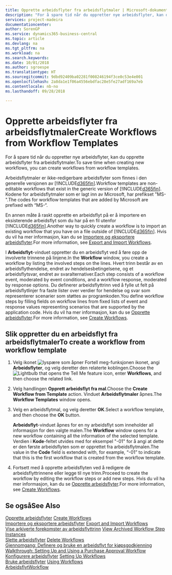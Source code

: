 ```yaml
---
title: Opprette arbeidsflyter fra arbeidsflytmaler | Microsoft-dokumentasjon
description: "For å spare tid når du oppretter nye arbeidsflyter, kan du opprette arbeidsflyter fra arbeidsflytmaler."
services: project-madeira
documentationcenter: 
author: SorenGP
ms.service: dynamics365-business-central
ms.topic: article
ms.devlang: na
ms.tgt_pltfrm: na
ms.workload: na
ms.search.keywords: 
ms.date: 10/01/2018
ms.author: sgroespe
ms.translationtype: HT
ms.sourcegitcommit: 9dbd92409ba02281f008246194f3ce0c53e4e001
ms.openlocfilehash: 2a8da1e1f06a4556ebdfac28e5fe27adf169a7eb
ms.contentlocale: nb-no
ms.lasthandoff: 09/28/2018

---
```

# <a name="create-workflows-from-workflow-templates"></a><span data-ttu-id="2d81c-103">Opprette arbeidsflyter fra arbeidsflytmaler</span><span class="sxs-lookup"><span data-stu-id="2d81c-103">Create Workflows from Workflow Templates</span></span>
<span data-ttu-id="2d81c-104">For å spare tid når du oppretter nye arbeidsflyter, kan du opprette arbeidsflyter fra arbeidsflytmaler.</span><span class="sxs-lookup"><span data-stu-id="2d81c-104">To save time when creating new workflows, you can create workflows from workflow templates.</span></span>  

 <span data-ttu-id="2d81c-105">Arbeidsflytmaler er ikke-redigerbare arbeidsflyter som finnes i den generelle versjonen av [!INCLUDE[d365fin](includes/d365fin_md.md)].</span><span class="sxs-lookup"><span data-stu-id="2d81c-105">Workflow templates are non-editable workflows that exist in the generic version of [!INCLUDE[d365fin](includes/d365fin_md.md)].</span></span> <span data-ttu-id="2d81c-106">Kodene for arbeidsflytmaler som er lagt inn av Microsoft, har prefikset "MS-".</span><span class="sxs-lookup"><span data-stu-id="2d81c-106">The codes for workflow templates that are added by Microsoft are prefixed with “MS-“.</span></span>  

 <span data-ttu-id="2d81c-107">En annen måte å raskt opprette en arbeidsflyt på er å importere en eksisterende arbeidsflyt som du har på en fil utenfor [!INCLUDE[d365fin](includes/d365fin_md.md)].</span><span class="sxs-lookup"><span data-stu-id="2d81c-107">Another way to quickly create a workflow is to import an existing workflow that you have on a file outside of [!INCLUDE[d365fin](includes/d365fin_md.md)].</span></span> <span data-ttu-id="2d81c-108">Hvis du vil ha mer informasjon, kan du se [Importere og eksportere arbeidsflyter](across-how-to-export-and-import-workflows.md).</span><span class="sxs-lookup"><span data-stu-id="2d81c-108">For more information, see [Export and Import Workflows](across-how-to-export-and-import-workflows.md).</span></span>  

<span data-ttu-id="2d81c-109">I **Arbeidsflyt**-vinduet oppretter du en arbeidsflyt ved å føre opp de involverte trinnene på linjene.</span><span class="sxs-lookup"><span data-stu-id="2d81c-109">In the **Workflow** window, you create a workflow by listing the involved steps on the lines.</span></span> <span data-ttu-id="2d81c-110">Hvert trinn består av en arbeidsflythendelse, endret av hendelsesbetingelsene, og et arbeidsflytsvar, endret av svaralternativer.</span><span class="sxs-lookup"><span data-stu-id="2d81c-110">Each step consists of a workflow event, moderated by event conditions, and a workflow response, moderated by response options.</span></span> <span data-ttu-id="2d81c-111">Du definerer arbeidsflyttrinn ved å fylle ut felt på arbeidsflytlinjer fra faste lister over verdier for hendelse og svar som representerer scenarier som støttes av programkoden.</span><span class="sxs-lookup"><span data-stu-id="2d81c-111">You define workflow steps by filling fields on workflow lines from fixed lists of event and response values representing scenarios that are supported by the application code.</span></span> <span data-ttu-id="2d81c-112">Hvis du vil ha mer informasjon, kan du se [Opprette arbeidsflyter](across-how-to-create-workflows.md).</span><span class="sxs-lookup"><span data-stu-id="2d81c-112">For more information, see [Create Workflows](across-how-to-create-workflows.md).</span></span>  

## <a name="to-create-a-workflow-from-workflow-template"></a><span data-ttu-id="2d81c-113">Slik oppretter du en arbeidsflyt fra arbeidsflytmaler</span><span class="sxs-lookup"><span data-stu-id="2d81c-113">To create a workflow from workflow template</span></span>  
1.  <span data-ttu-id="2d81c-114">Velg ikonet ![lyspære som åpner Fortell meg-funksjonen](media/ui-search/search_small.png "Fortell hva du vil gjøre") ikonet, angi **Arbeidsflyter**, og velg deretter den relaterte koblingen.</span><span class="sxs-lookup"><span data-stu-id="2d81c-114">Choose the ![Lightbulb that opens the Tell Me feature](media/ui-search/search_small.png "Tell me what you want to do") icon, enter **Workflows**, and then choose the related link.</span></span>  
2.  <span data-ttu-id="2d81c-115">Velg handlingen **Opprett arbeidsflyt fra mal**.</span><span class="sxs-lookup"><span data-stu-id="2d81c-115">Choose the **Create Workflow from Template** action.</span></span> <span data-ttu-id="2d81c-116">Vinduet **Arbeidsflytmaler** åpnes.</span><span class="sxs-lookup"><span data-stu-id="2d81c-116">The **Workflow Templates** window opens.</span></span>  
3.  <span data-ttu-id="2d81c-117">Velg en arbeidsflytmal, og velg deretter **OK**.</span><span class="sxs-lookup"><span data-stu-id="2d81c-117">Select a workflow template, and then choose the **OK** button.</span></span>  

     <span data-ttu-id="2d81c-118">**Arbeidsflyt**-vinduet åpnes for en ny arbeidsflyt som inneholder all informasjon for den valgte malen.</span><span class="sxs-lookup"><span data-stu-id="2d81c-118">The **Workflow** window opens for a new workflow containing all the information of the selected template.</span></span> <span data-ttu-id="2d81c-119">Verdien i **Kode**-feltet utvides med for eksempel "-01" for å angi at dette er den første arbeidsflyten som er opprettet fra arbeidsflytmalen.</span><span class="sxs-lookup"><span data-stu-id="2d81c-119">The value in the **Code** field is extended with, for example, “-01” to indicate that this is the first workflow that is created from the workflow template.</span></span>  
4.  <span data-ttu-id="2d81c-120">Fortsett med å opprette arbeidsflyten ved å redigere de arbeidsflyttrinnene eller legge til nye trinn.</span><span class="sxs-lookup"><span data-stu-id="2d81c-120">Proceed to create the workflow by editing the workflow steps or add new steps.</span></span> <span data-ttu-id="2d81c-121">Hvis du vil ha mer informasjon, kan du se [Opprette arbeidsflyter](across-how-to-create-workflows.md).</span><span class="sxs-lookup"><span data-stu-id="2d81c-121">For more information, see [Create Workflows](across-how-to-create-workflows.md).</span></span>  

## <a name="see-also"></a><span data-ttu-id="2d81c-122">Se også</span><span class="sxs-lookup"><span data-stu-id="2d81c-122">See Also</span></span>  
 <span data-ttu-id="2d81c-123">[Opprette arbeidsflyter](across-how-to-create-workflows.md) </span><span class="sxs-lookup"><span data-stu-id="2d81c-123">[Create Workflows](across-how-to-create-workflows.md) </span></span>  
 <span data-ttu-id="2d81c-124">[Importere og eksportere arbeidsflyter](across-how-to-export-and-import-workflows.md) </span><span class="sxs-lookup"><span data-stu-id="2d81c-124">[Export and Import Workflows](across-how-to-export-and-import-workflows.md) </span></span>  
 <span data-ttu-id="2d81c-125">[Vise arkiverte forekomster av arbeidsflyttrinn](across-how-to-view-archived-workflow-step-instances.md) </span><span class="sxs-lookup"><span data-stu-id="2d81c-125">[View Archived Workflow Step Instances](across-how-to-view-archived-workflow-step-instances.md) </span></span>  
 <span data-ttu-id="2d81c-126">[Slette arbeidsflyter](across-how-to-delete-workflows.md) </span><span class="sxs-lookup"><span data-stu-id="2d81c-126">[Delete Workflows](across-how-to-delete-workflows.md) </span></span>  
 <span data-ttu-id="2d81c-127">[Gjennomgang: Definere og bruke en arbeidsflyt for kjøpsgodkjenning](walkthrough-setting-up-and-using-a-purchase-approval-workflow.md) </span><span class="sxs-lookup"><span data-stu-id="2d81c-127">[Walkthrough: Setting Up and Using a Purchase Approval Workflow](walkthrough-setting-up-and-using-a-purchase-approval-workflow.md) </span></span>  
 <span data-ttu-id="2d81c-128">[Konfigurere arbeidsflyter](across-set-up-workflows.md) </span><span class="sxs-lookup"><span data-stu-id="2d81c-128">[Setting Up Workflows](across-set-up-workflows.md) </span></span>  
 <span data-ttu-id="2d81c-129">[Bruke arbeidsflyter](across-use-workflows.md) </span><span class="sxs-lookup"><span data-stu-id="2d81c-129">[Using Workflows](across-use-workflows.md) </span></span>  
 [<span data-ttu-id="2d81c-130">Arbeidsflyt</span><span class="sxs-lookup"><span data-stu-id="2d81c-130">Workflow</span></span>](across-workflow.md)   

